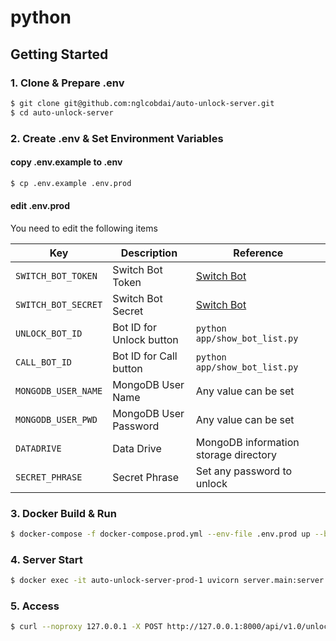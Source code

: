 # python

## Getting Started

### 1. Clone & Prepare .env

```sh
$ git clone git@github.com:nglcobdai/auto-unlock-server.git
$ cd auto-unlock-server
```

### 2. Create .env & Set Environment Variables

#### copy .env.example to .env

```sh
$ cp .env.example .env.prod
```

#### edit .env.prod

You need to edit the following items

| Key                 | Description              | Reference                                                                                     |
| ------------------- | ------------------------ | --------------------------------------------------------------------------------------------- |
| `SWITCH_BOT_TOKEN`  | Switch Bot Token         | [Switch Bot](https://support.switch-bot.com/hc/ja/articles/12822710195351-トークンの取得方法) |
| `SWITCH_BOT_SECRET` | Switch Bot Secret        | [Switch Bot](https://support.switch-bot.com/hc/ja/articles/12822710195351-トークンの取得方法) |
| `UNLOCK_BOT_ID`     | Bot ID for Unlock button | `python app/show_bot_list.py`                                                                 |
| `CALL_BOT_ID`       | Bot ID for Call button   | `python app/show_bot_list.py`                                                                 |
| `MONGODB_USER_NAME` | MongoDB User Name        | Any value can be set                                                                          |
| `MONGODB_USER_PWD`  | MongoDB User Password    | Any value can be set                                                                          |
| `DATADRIVE`         | Data Drive               | MongoDB information storage directory                                                         |
| `SECRET_PHRASE`     | Secret Phrase            | Set any password to unlock                                                                    |

### 3. Docker Build & Run

```sh
$ docker-compose -f docker-compose.prod.yml --env-file .env.prod up --build -d
```

### 4. Server Start

```sh
$ docker exec -it auto-unlock-server-prod-1 uvicorn server.main:server --host 0.0.0.0 --port 8000
```

### 5. Access

```sh
$ curl --noproxy 127.0.0.1 -X POST http://127.0.0.1:8000/api/v1.0/unlock
```

